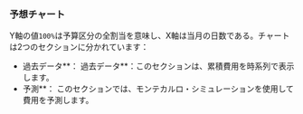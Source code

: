 ### 予想チャート

Y軸の値`100%`は予算区分の全割当を意味し、X軸は当月の日数である。チャートは2つのセクションに分かれています：
- 過去データ**： 過去データ**：このセクションは、累積費用を時系列で表示します。
- 予測**： このセクションでは、モンテカルロ・シミュレーションを使用して費用を予測します。